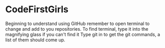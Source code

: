 # CodeFirstGirls
Beginning to understand using GitHub remember to open terminal to change and add to you repositories.
To find terminal, type it into the magnifying glass if you can't find it
Type git in to get the git commands, a list of them should come up.
